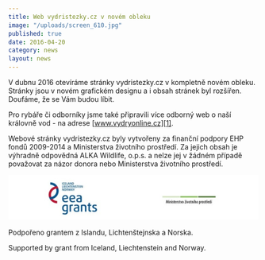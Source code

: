 ```yaml
---
title: Web vydristezky.cz v novém obleku
image: "/uploads/screen_610.jpg"
published: true
date: 2016-04-20
category: news
layout: news
---
```

V dubnu 2016 otevíráme stránky vydristezky.cz v kompletně novém obleku.
Stránky jsou v novém grafickém designu a i obsah stránek byl
rozšířen. Doufáme, že se Vám budou líbit.

Pro rybáře či odborníky jsme také připravili více odborný web o naší
královně vod - na adrese [www.vydryonline.cz][1].

Webové stránky vydristezky.cz byly vytvořeny za finanční podpory EHP
fondů 2009-2014 a Ministerstva životního prostředí. Za jejich obsah je
výhradně odpovědná ALKA Wildlife, o.p.s. a nelze jej v žádném případě
považovat za názor donora nebo Ministerstva životního prostředí.

![](/uploads/logoMGS_610.jpg)

Podpořeno grantem z Islandu, Lichtenštejnska a Norska.

Supported by grant from Iceland, Liechtenstein and Norway.


[1]: https://www.vydryonline.cz
